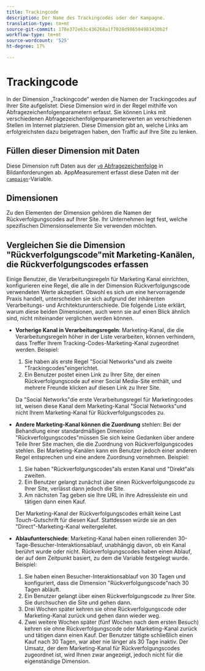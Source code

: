 ```yaml
---
title: Trackingcode
description: Der Name des Trackingcodes oder der Kampagne.
translation-type: tm+mt
source-git-commit: 178e372e63c436268a1f7028d986504983430b2f
workflow-type: tm+mt
source-wordcount: '525'
ht-degree: 17%

---
```



# Trackingcode

In der Dimension „Trackingcode“ werden die Namen der Trackingcodes auf Ihrer Site aufgelistet. Diese Dimension wird in der Regel mithilfe von Abfragezeichenfolgenparametern erfasst. Sie können Links mit verschiedenen Abfragezeichenfolgenparameterwerten an verschiedenen Stellen im Internet platzieren. Diese Dimension gibt an, welche Links am erfolgreichsten dazu beigetragen haben, den Traffic auf Ihre Site zu lenken.

## Füllen dieser Dimension mit Daten

Diese Dimension ruft Daten aus der [`v0` Abfragezeichenfolge](/help/implement/validate/query-parameters.md) in Bildanforderungen ab. AppMeasurement erfasst diese Daten mit der [`campaign`](/help/implement/vars/page-vars/campaign.md)-Variable.

## Dimensionen

Zu den Elementen der Dimension gehören die Namen der Rückverfolgungscodes auf Ihrer Site. Ihr Unternehmen legt fest, welche spezifischen Dimensionselemente Sie verwenden möchten.

## Vergleichen Sie die Dimension &quot;Rückverfolgungscode&quot;mit Marketing-Kanälen, die Rückverfolgungscodes erfassen

Einige Benutzer, die Verarbeitungsregeln für Marketing Kanal einrichten, konfigurieren eine Regel, die alle in der Dimension Rückverfolgungscode verwendeten Werte akzeptiert. Obwohl es sich um eine hervorragende Praxis handelt, unterscheiden sie sich aufgrund der inhärenten Verarbeitungs- und Architekturunterschiede. Die folgende Liste erklärt, warum diese beiden Dimensionen, auch wenn sie auf einen Blick ähnlich sind, nicht miteinander verglichen werden können.

* **Vorherige Kanal in Verarbeitungsregeln**: Marketing-Kanal, die die Verarbeitungsregeln höher in der Liste verarbeiten, können verhindern, dass Treffer Ihrem Tracking-Codes-Marketing-Kanal zugeordnet werden. Beispiel:

   1. Sie haben als erste Regel &quot;Social Networks&quot;und als zweite &quot;Trackingcodes&quot;eingerichtet.
   2. Ein Benutzer postet einen Link zu Ihrer Site, der einen Rückverfolgungscode auf einer Social Media-Site enthält, und mehrere Freunde klicken auf diesen Link zu Ihrer Site.

   Da &quot;Social Networks&quot;die erste Verarbeitungsregel für Marketingcodes ist, weisen diese Kanal dem Marketing-Kanal &quot;Social Networks&quot;und nicht Ihrem Marketing-Kanal für Rückverfolgungscodes zu.
* **Andere Marketing-Kanal können die Zuordnung** stehlen: Bei der Behandlung einer standardmäßigen Dimension &quot;Rückverfolgungscodes&quot;müssen Sie sich keine Gedanken über andere Teile Ihrer Site machen, die die Zuordnung von Rückverfolgungscodes stehlen. Bei Marketing-Kanälen kann ein Benutzer jedoch einer anderen Regel entsprechen und eine andere Zuordnung vornehmen. Beispiel:
   1. Sie haben &quot;Rückverfolgungscodes&quot;als ersten Kanal und &quot;Direkt&quot;als zweiten.
   2. Ein Benutzer gelangt zunächst über einen Rückverfolgungscode zu Ihrer Site, verlässt dann jedoch die Site.
   3. Am nächsten Tag geben sie Ihre URL in ihre Adressleiste ein und tätigen dann einen Kauf.

   Der Marketing-Kanal der Rückverfolgungscodes erhält keine Last Touch-Gutschrift für diesen Kauf. Stattdessen würde sie an den &quot;Direct&quot;-Marketing-Kanal weitergeleitet.
* **Ablaufunterschiede**: Marketing-Kanal haben einen rollierenden 30-Tage-Besucher-Interaktionsablauf, unabhängig davon, ob ein Kanal berührt wurde oder nicht. Rückverfolgungscodes haben einen Ablauf, der auf dem Zeitpunkt basiert, zu dem die Variable festgelegt wurde. Beispiel:
   1. Sie haben einen Besucher-Interaktionsablauf von 30 Tagen und konfiguriert, dass die Dimension &quot;Rückverfolgungscode&quot;nach 30 Tagen abläuft.
   2. Ein Benutzer gelangt über einen Rückverfolgungscode zu Ihrer Site. Sie durchsuchen die Site und gehen dann.
   3. Drei Wochen später kehren sie ohne Rückverfolgungscode oder Marketing-Kanal zurück und gehen dann wieder weg.
   4. Zwei weitere Wochen später (fünf Wochen nach dem ersten Besuch) kehren sie ohne Rückverfolgungscode oder Marketing-Kanal zurück und tätigen dann einen Kauf.
   Der Benutzer tätigte schließlich einen Kauf nach 30 Tagen, war aber nie länger als 30 Tage inaktiv. Der Umsatz, der dem Marketing-Kanal für Rückverfolgungscodes zugeordnet ist, wird Ihnen zwar angezeigt, jedoch nicht für die eigenständige Dimension.

